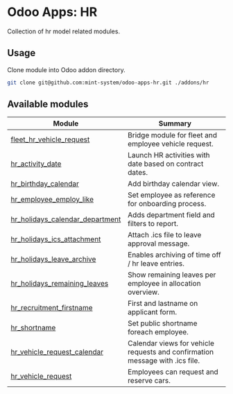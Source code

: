 # Odoo Apps: HR

Collection of hr model related modules.

## Usage

Clone module into Odoo addon directory.

```bash
git clone git@github.com:mint-system/odoo-apps-hr.git ./addons/hr
```

## Available modules

| Module | Summary |
| --- | --- |
| [fleet_hr_vehicle_request](fleet_hr_vehicle_request) |         Bridge module for fleet and employee vehicle request. |
| [hr_activity_date](hr_activity_date) |         Launch HR activities with date based on contract dates. |
| [hr_birthday_calendar](hr_birthday_calendar) |         Add birthday calendar view. |
| [hr_employee_employ_like](hr_employee_employ_like) |         Set employee as reference for onboarding process. |
| [hr_holidays_calendar_department](hr_holidays_calendar_department) |         Adds department field and filters to report. |
| [hr_holidays_ics_attachment](hr_holidays_ics_attachment) |         Attach .ics file to leave approval message. |
| [hr_holidays_leave_archive](hr_holidays_leave_archive) |         Enables archiving of time off / hr leave entries. |
| [hr_holidays_remaining_leaves](hr_holidays_remaining_leaves) |         Show remaining leaves per employee in allocation overview. |
| [hr_recruitment_firstname](hr_recruitment_firstname) |         First and lastname on applicant form. |
| [hr_shortname](hr_shortname) |         Set public shortname foreach employee. |
| [hr_vehicle_request_calendar](hr_vehicle_request_calendar) |         Calendar views for vehicle requests and confirmation message with .ics file. |
| [hr_vehicle_request](hr_vehicle_request) |         Employees can request and reserve cars. |
